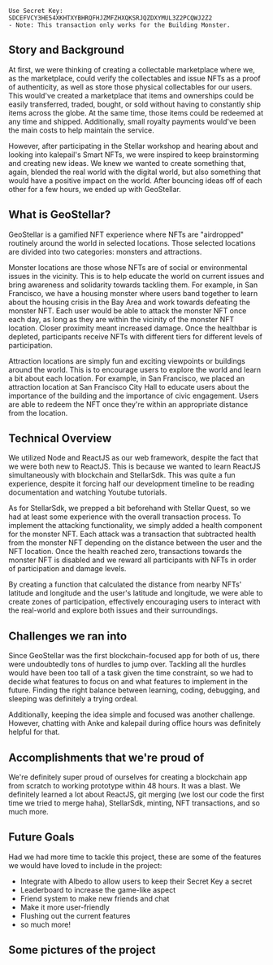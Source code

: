 ```
Use Secret Key: SDCEFVCY3HE54XKHTXYBHRQFHJZMFZHXQKSRJQZDXYMUL3Z2PCQWJ2Z2
- Note: This transaction only works for the Building Monster.
```




## Story and Background
At first, we were thinking of creating a collectable marketplace where we, as the marketplace, could verify the collectables and issue NFTs as a proof of authenticity, as well as store those physical collectables for our users. This would've created a marketplace that items and ownerships could be easily transferred, traded, bought, or sold without having to constantly ship items across the globe. At the same time, those items could be redeemed at any time and shipped. Additionally, small royalty payments would've been the main costs to help maintain the service.

However, after participating in the Stellar workshop and hearing about and looking into kalepail's Smart NFTs, we were inspired to keep brainstorming and creating new ideas. We knew we wanted to create something that, again, blended the real world with the digital world, but also something that would have a positive impact on the world. After bouncing ideas off of each other for a few hours, we ended up with GeoStellar.

## What is GeoStellar?
GeoStellar is a gamified NFT experience where NFTs are "airdropped" routinely around the world in selected locations. Those selected locations are divided into two categories: monsters and attractions.

Monster locations are those whose NFTs are of social or environmental issues in the vicinity. This is to help educate the world on current issues and bring awareness and solidarity towards tackling them. For example, in San Francisco, we have a housing monster where users band together to learn about the housing crisis in the Bay Area and work towards defeating the monster NFT. Each user would be able to attack the monster NFT once each day, as long as they are within the vicinity of the monster NFT location. Closer proximity meant increased damage. Once the healthbar is depleted, participants receive NFTs with different tiers for different levels of participation.

Attraction locations are simply fun and exciting viewpoints or buildings around the world. This is to encourage users to explore the world and learn a bit about each location. For example, in San Francisco, we placed an attraction location at San Francisco City Hall to educate users about the importance of the building and the importance of civic engagement. Users are able to redeem the NFT once they're within an appropriate distance from the location.

## Technical Overview
We utilized Node and ReactJS as our web framework, despite the fact that we were both new to ReactJS. This is because we wanted to learn ReactJS simultaneously with blockchain and StellarSdk. This was quite a fun experience, despite it forcing half our development timeline to be reading documentation and watching Youtube tutorials.

As for StellarSdk, we prepped a bit beforehand with Stellar Quest, so we had at least some experience with the overall transaction process. To implement the attacking functionality, we simply added a health component for the monster NFT. Each attack was a transaction that subtracted health from the monster NFT depending on the distance between the user and the NFT location. Once the health reached zero, transactions towards the monster NFT is disabled and we reward all participants with NFTs in order of participation and damage levels.

By creating a function that calculated the distance from nearby NFTs' latitude and longitude and the user's latitude and longitude, we were able to create zones of participation, effectively encouraging users to interact with the real-world and explore both issues and their surroundings.

## Challenges we ran into
Since GeoStellar was the first blockchain-focused app for both of us, there were undoubtedly tons of hurdles to jump over. Tackling all the hurdles would have been too tall of a task given the time constraint, so we had to decide what features to focus on and what features to implement in the future. Finding the right balance between learning, coding, debugging, and sleeping was definitely a trying ordeal.

Additionally, keeping the idea simple and focused was another challenge. However, chatting with Anke and kalepail during office hours was definitely helpful for that.

## Accomplishments that we're proud of
We're definitely super proud of ourselves for creating a blockchain app from scratch to working prototype within 48 hours. It was a blast. We definitely learned a lot about ReactJS, git merging (we lost our code the first time we tried to merge haha), StellarSdk, minting, NFT transactions, and so much more.

## Future Goals
Had we had more time to tackle this project, these are some of the features we would have loved to include in the project:

- Integrate with Albedo to allow users to keep their Secret Key a secret
- Leaderboard to increase the game-like aspect
- Friend system to make new friends and chat
- Make it more user-friendly
- Flushing out the current features
- so much more!

## Some pictures of the project

